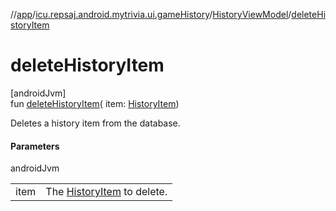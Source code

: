 //[app](../../../index.md)/[icu.repsaj.android.mytrivia.ui.gameHistory](../index.md)/[HistoryViewModel](index.md)/[deleteHistoryItem](delete-history-item.md)

# deleteHistoryItem

[androidJvm]\
fun [deleteHistoryItem](delete-history-item.md)(
item: [HistoryItem](../../icu.repsaj.android.mytrivia.model/-history-item/index.md))

Deletes a history item from the database.

#### Parameters

androidJvm

|      |                                                                                              |
|------|----------------------------------------------------------------------------------------------|
| item | The [HistoryItem](../../icu.repsaj.android.mytrivia.model/-history-item/index.md) to delete. |
